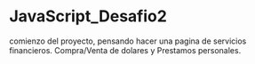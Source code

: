# JavaScript_Desafio2
comienzo del proyecto, pensando hacer una pagina de servicios financieros. Compra/Venta de dolares y Prestamos personales. 